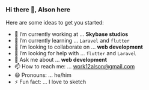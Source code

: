 ### Hi there 👋, Alson here

Here are some ideas to get you started:

- 🔭 I’m currently working at ... **Skybase studios**
- 🌱 I’m currently learning ... `Laravel` and `flutter`
- 👯 I’m looking to collaborate on ... **web development**
- 🤔 I’m looking for help with ... `flutter` and `Laravel`
- 💬 Ask me about ... **web development**
- 📫 How to reach me: ... work12alson@gmail.com
- 😄 Pronouns: ... he/him
- ⚡ Fun fact: ... I love to sketch
